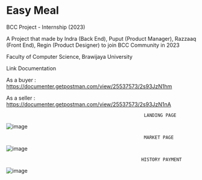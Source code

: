 # Easy Meal
BCC Project - Internship (2023)

A Project that made by Indra (Back End), Puput (Product Manager), Razzaaq (Front End), Regin (Product Designer) to join BCC Community in 2023

Faculty of Computer Science, Brawijaya University


Link Documentation

As a buyer  :
https://documenter.getpostman.com/view/25537573/2s93JzN1hm

As a seller :
https://documenter.getpostman.com/view/25537573/2s93JzN1nA


                                                       LANDING PAGE

![image](https://user-images.githubusercontent.com/112854205/226233879-452b3acd-24ce-48be-aa7c-8aa5cd7bfbd4.png)


                                                       MARKET PAGE

![image](https://user-images.githubusercontent.com/112854205/226234053-1ed8f05b-a875-4c5d-a035-8312cf2197d6.png)


                                                      HISTORY PAYMENT

![image](https://user-images.githubusercontent.com/112854205/226234181-c069a153-19cc-467d-b2fb-bac2b1faef90.png)

